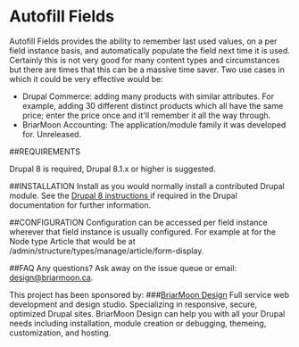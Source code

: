 Autofill Fields
===============

Autofill Fields provides the ability to remember last used values, on a per field instance basis, and automatically populate the field next time it is used. Certainly this is not very good for many content types and circumstances but there are times that this can be a massive time saver. Two use cases in which it could be very effective would be:
  <ul>
    <li>Drupal Commerce: adding many products with similar attributes. For example, adding 30 different distinct products which all have the same price; enter the price once and it'll remember it all the way through.</li>
    <li>BriarMoon Accounting: The application/module family it was developed for. Unreleased.</li>
  </ul>

##REQUIREMENTS

Drupal 8 is required, Drupal 8.1.x or higher is suggested.

##INSTALLATION
Install as you would normally install a contributed Drupal module. See the <a href='http://drupal.org/documentation/install/modules-themes/modules-8'>Drupal 8 instructions </a> if required in the Drupal documentation for further information.

##CONFIGURATION
Configuration can be accessed per field instance wherever that field instance is usually configured. For example at for the Node type Article that would be at /admin/structure/types/manage/article/form-display.

##FAQ
Any questions? Ask away on the issue queue or email: design@briarmoon.ca.

This project has been sponsored by:
###<a href="http://design.briarmoon.ca">BriarMoon Design</a>
   Full service web development and design studio. Specializing in responsive, secure, optimized Drupal sites. BriarMoon Design can help you with all your Drupal needs including installation, module creation or debugging, themeing, customization, and hosting.